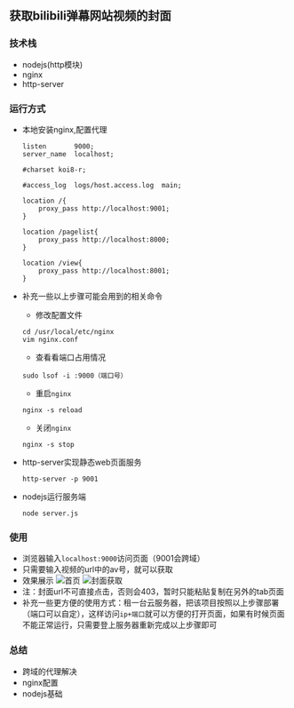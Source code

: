 ## 获取bilibili弹幕网站视频的封面

### 技术栈
* nodejs(http模块)
* nginx
* http-server

### 运行方式
* 本地安装nginx,配置代理
	```
	listen       9000;
    server_name  localhost;

    #charset koi8-r;

    #access_log  logs/host.access.log  main;

    location /{
        proxy_pass http://localhost:9001;
    }

    location /pagelist{
        proxy_pass http://localhost:8000;
    }

    location /view{
        proxy_pass http://localhost:8001;
    }
	```
* 补充一些以上步骤可能会用到的相关命令
    * 修改配置文件
    ```
    cd /usr/local/etc/nginx
    vim nginx.conf
    ```
    * 查看看端口占用情况
    ```
    sudo lsof -i :9000（端口号）
    ```
    * 重启`nginx`
    ```
    nginx -s reload
    ```
    * 关闭`nginx`
    ```
    nginx -s stop
    ```


* http-server实现静态web页面服务
	```
	http-server -p 9001
	```
* nodejs运行服务端
	```
	node server.js
	```

### 使用
* 浏览器输入`localhost:9000`访问页面（9001会跨域）
* 只需要输入视频的url中的av号，就可以获取
* 效果展示
	![首页](http://ww1.sinaimg.cn/large/006XqmrNly1g7of1cjyg7j31780ggtax.jpg)
	![封面获取](http://ww1.sinaimg.cn/large/006XqmrNly1g7of26794sj327q1be4qp.jpg)
* 注：封面url不可直接点击，否则会403，暂时只能粘贴复制在另外的tab页面
* 补充一些更方便的使用方式：租一台云服务器，把该项目按照以上步骤部署（端口可以自定），这样访问`ip+端口`就可以方便的打开页面，如果有时候页面不能正常运行，只需要登上服务器重新完成以上步骤即可

### 总结
* 跨域的代理解决
* nginx配置
* nodejs基础

